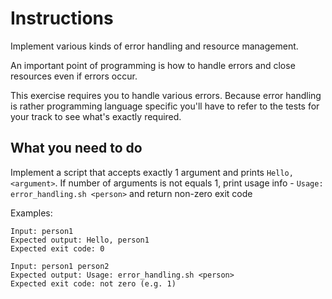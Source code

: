 # Instructions

Implement various kinds of error handling and resource management.

An important point of programming is how to handle errors and close
resources even if errors occur.

This exercise requires you to handle various errors. Because error handling
is rather programming language specific you'll have to refer to the tests
for your track to see what's exactly required.

## What you need to do

Implement a script that accepts exactly 1 argument and prints `Hello, <argument>`. If number of arguments is not equals 1, print usage info - `Usage: error_handling.sh <person>` and return non-zero exit code

Examples:

```
Input: person1
Expected output: Hello, person1
Expected exit code: 0
```

```
Input: person1 person2
Expected output: Usage: error_handling.sh <person>
Expected exit code: not zero (e.g. 1)
```
